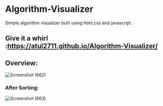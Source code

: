 # Algorithm-Visualizer
Simple algorithm visualizer built using html,css and javascript.
## Give it a whirl :https://atul2711.github.io/Algorithm-Visualizer/

## Overview:

![Screenshot (662)](https://user-images.githubusercontent.com/92645706/160612599-e16055eb-f2fe-4d54-8b6b-596b2c3b1fa5.png)

### After Sorting:
![Screenshot (663)](https://user-images.githubusercontent.com/92645706/160612616-4f116a21-fd1a-48ee-a8c4-27b17434982d.png)

